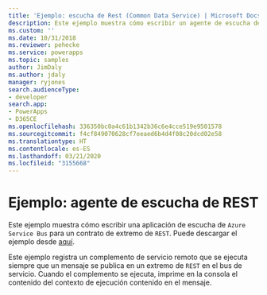 ```yaml
---
title: 'Ejemplo: escucha de Rest (Common Data Service) | Microsoft Docs'
description: Este ejemplo muestra cómo escribir un agente de escucha de Azure Service Bus para un contrato de extremo REST.
ms.custom: ''
ms.date: 10/31/2018
ms.reviewer: pehecke
ms.service: powerapps
ms.topic: samples
author: JimDaly
ms.author: jdaly
manager: ryjones
search.audienceType:
- developer
search.app:
- PowerApps
- D365CE
ms.openlocfilehash: 336350bc0a4c61b1342b36c6e4cce519e9501578
ms.sourcegitcommit: f4cf849070628cf7eeaed6b4d4f08c20dcd02e58
ms.translationtype: HT
ms.contentlocale: es-ES
ms.lasthandoff: 03/21/2020
ms.locfileid: "3155668"
---
```

# <a name="sample-rest-listener"></a>Ejemplo: agente de escucha de REST

<!-- https://docs.microsoft.com/dynamics365/customer-engagement/developer/sample-rest-listener -->

Este ejemplo muestra cómo escribir una aplicación de escucha de `Azure Service Bus` para un contrato de extremo de `REST`. Puede descargar el ejemplo desde [aquí](https://github.com/Microsoft/PowerApps-Samples/tree/master/cds/orgsvc/C%23/RESTListener).

Este ejemplo registra un complemento de servicio remoto que se ejecuta siempre que un mensaje se publica en un extremo de `REST` en el bus de servicio. Cuando el complemento se ejecuta, imprime en la consola el contenido del contexto de ejecución contenido en el mensaje.
